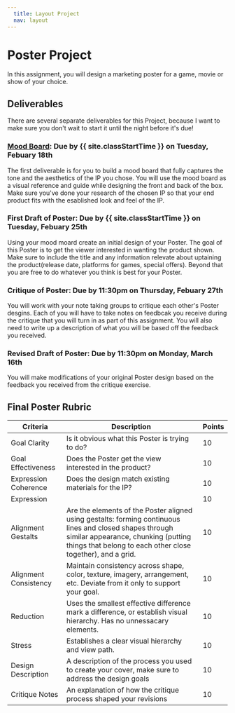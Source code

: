 ```yaml
---
  title: Layout Project
  nav: layout
---
```


# Poster Project

In this assignment, you will design a marketing poster for a game, movie or show of your choice.

## Deliverables

There are several separate deliverables for this Project, because I want to make sure you don't wait to start it until the night before it's due!

### [Mood Board](../exercises/moodBoardExercise/moodBoardExercise): Due by {{ site.classStartTime }} on Tuesday, Febuary 18th

The first deliverable is for you to build a mood board that fully captures the tone and the aesthetics of the IP you chose. You will use the mood board as a visual reference and guide while designing the front and back of the box. Make sure you've done your research of the chosen IP so that your end product fits with the esablished look and feel of the IP.

### First Draft of Poster: Due by {{ site.classStartTime }} on Tuesday, Febuary 25th

Using your mood moard create an initial design of your Poster. The goal of this Poster is to get the viewer interested in wanting the product shown. Make sure to include the title and any information relevate about uptaining the product(release date, platforms for games, special offers). Beyond that you are free to do whatever you think is best for your Poster.

### Critique of Poster: Due by 11:30pm on Thursday, Febuary 27th

You will work with your note taking groups to critique each other's Poster desgins. Each of you will have to take notes on feedbcak you receive during the critique that you will turn in as part of this assignment. You will also need to write up a description of what you will be based off the feedback you received.

### Revised Draft of Poster: Due by 11:30pm on Monday, March 16th

You will make modifications of your original Poster design based on the feedback you received from the critique exercise.

## Final Poster Rubric

| Criteria              | Description                                                                                                                                                                                                   | Points |
| --------------------- | ------------------------------------------------------------------------------------------------------------------------------------------------------------------------------------------------------------- | ------ |
| Goal Clarity          | Is it obvious what this Poster is trying to do?                                                                                                                                                               | 10     |
| Goal Effectiveness    | Does the Poster get the view interested in the product?                                                                                                                                                       | 10     |
| Expression Coherence  | Does the design match existing materials for the IP?                                                                                                                                                          | 10     |
| Expression            |                                                                                                                                                                                                               | 10     |
| Alignment Gestalts    | Are the elements of the Poster aligned using gestalts: forming continuous lines and closed shapes through similar appearance, chunking (putting things that belong to each other close together), and a grid. | 10     |
| Alignment Consistency | Maintain consistency across shape, color, texture, imagery, arrangement, etc. Deviate from it only to support your goal.                                                                                      | 10     |
| Reduction             | Uses the smallest effective difference mark a difference, or establish visual hierarchy. Has no unnessacary elements.                                                                                         | 10     |
| Stress                | Establishes a clear visual hierarchy and view path.                                                                                                                                                           | 10     |
| Design Description    | A description of the process you used to create your cover, make sure to address the design goals                                                                                                             | 10     |
| Critique Notes        | An explanation of how the critique process shaped your revisions                                                                                                                                              | 10     |
